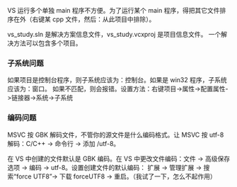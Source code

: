 VS 运行多个单独 main 程序不方便。为了运行某个 main 程序，得把其它文件排序在外（右键某 cpp 文件，然后：从此项目中排除）。<br/>

vs_study.sln 是解决方案信息文件，vs_study.vcxproj 是项目信息文件。
一个解决方法可以包含多个项目。


### 子系统问题
如果项目是控制台程序，则子系统应该为：控制台。如果是 win32 程序，子系统应该为：窗口。
如果不匹配，则会报错。设置方法：右键项目->属性->配置属性->链接器->系统->子系统

### 编码问题
MSVC 按 GBK 解码文件，不管你的源文件是什么编码格式。让 MSVC 按 utf-8 解码：C/C++ -> 命令行 -> 添加 /utf-8。

在 VS 中创建的文件默认是 GBK 编码。在 VS 中更改文件编码：文件 -> 高级保存选项 -> 编码 -> utf-8。设置创建文件的默认编码：
扩展 -> 管理扩展 -> 搜索“force UTF8”-> 下载 forceUTF8 -> 重启。（我试了一下，怎么不起作用）






